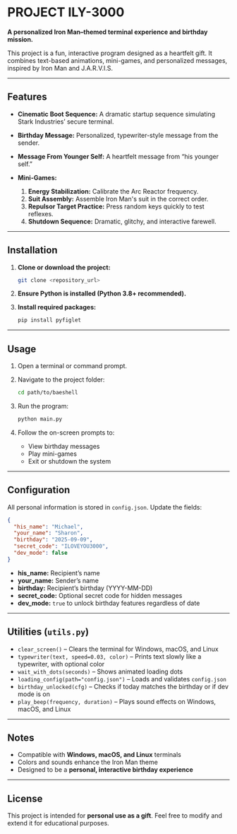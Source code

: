 # PROJECT ILY-3000

**A personalized Iron Man–themed terminal experience and birthday mission.**

This project is a fun, interactive program designed as a heartfelt gift. It combines text-based animations, mini-games, and personalized messages, inspired by Iron Man and J.A.R.V.I.S.

---

## Features

- **Cinematic Boot Sequence:** A dramatic startup sequence simulating Stark Industries’ secure terminal.
- **Birthday Message:** Personalized, typewriter-style message from the sender.
- **Message From Younger Self:** A heartfelt message from “his younger self.”
- **Mini-Games:**

  1. **Energy Stabilization:** Calibrate the Arc Reactor frequency.
  2. **Suit Assembly:** Assemble Iron Man's suit in the correct order.
  3. **Repulsor Target Practice:** Press random keys quickly to test reflexes.
  4. **Shutdown Sequence:** Dramatic, glitchy, and interactive farewell.

---

## Installation

1. **Clone or download the project:**

   ```bash
   git clone <repository_url>
   ```

2. **Ensure Python is installed (Python 3.8+ recommended).**

3. **Install required packages:**

   ```bash
   pip install pyfiglet
   ```

---

## Usage

1. Open a terminal or command prompt.

2. Navigate to the project folder:

   ```bash
   cd path/to/baeshell
   ```

3. Run the program:

   ```bash
   python main.py
   ```

4. Follow the on-screen prompts to:

   - View birthday messages
   - Play mini-games
   - Exit or shutdown the system

---

## Configuration

All personal information is stored in `config.json`. Update the fields:

```json
{
  "his_name": "Michael",
  "your_name": "Sharon",
  "birthday": "2025-09-09",
  "secret_code": "ILOVEYOU3000",
  "dev_mode": false
}
```

- **his_name:** Recipient’s name
- **your_name:** Sender’s name
- **birthday:** Recipient’s birthday (YYYY-MM-DD)
- **secret_code:** Optional secret code for hidden messages
- **dev_mode:** `true` to unlock birthday features regardless of date

---

## Utilities (`utils.py`)

- `clear_screen()` – Clears the terminal for Windows, macOS, and Linux
- `typewriter(text, speed=0.03, color)` – Prints text slowly like a typewriter, with optional color
- `wait_with_dots(seconds)` – Shows animated loading dots
- `loading_config(path="config.json")` – Loads and validates `config.json`
- `birthday_unlocked(cfg)` – Checks if today matches the birthday or if dev mode is on
- `play_beep(frequency, duration)` – Plays sound effects on Windows, macOS, and Linux

---

## Notes

- Compatible with **Windows, macOS, and Linux** terminals
- Colors and sounds enhance the Iron Man theme
- Designed to be a **personal, interactive birthday experience**

---

## License

This project is intended for **personal use as a gift**.
Feel free to modify and extend it for educational purposes.

